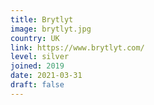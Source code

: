 ```yaml
---
title: Brytlyt
image: brytlyt.jpg
country: UK
link: https://www.brytlyt.com/
level: silver
joined: 2019
date: 2021-03-31
draft: false
---
```

